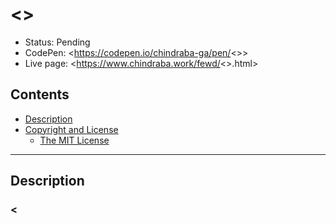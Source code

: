 # <<PRJ>>

-  Status: Pending
-  CodePen: <https://codepen.io/chindraba-ga/pen/<<PEN>>>
-  Live page: <https://www.chindraba.work/fewd/<<PRJ>>.html>

## Contents

-  [Description](#description)
-  [Copyright and License](#copyright-and-license)
   -  [The MIT License](#the-mit-license)

---
## Description

### <<TITLE>>

<<DESC>>

The starter code is:

#### HTML

    <<STARTER_CODE>>

#### CSS

    <<STARTER_CSS>>

[TOP](#contents)

---
## Copyright and License

Copyright © 2020  Chindraba (Ronald Lamoreaux)

<[upskill@chindraba.work](mailto:upskill@chindraba.work?subject='<<PRJ>>')>

— All Rights Reserved

### The MIT License
    
    Permission is hereby granted, free of charge, to any person obtaining a
    copy of this software and associated documentation files (the "Software"),
    to deal in the Software without restriction, including without limitation
    the rights to use, copy, modify, merge, publish, distribute, sublicense,
    and/or sell copies of the Software, and to permit persons to whom the
    Software is furnished to do so, subject to the following conditions:

    The above copyright notice and this permission notice shall be included
    in all copies or substantial portions of the Software

    THE SOFTWARE IS PROVIDED "AS IS", WITHOUT WARRANTY OF ANY KIND, EXPRESS OR
    IMPLIED, INCLUDING BUT NOT LIMITED TO THE WARRANTIES OF MERCHANTABILITY,
    FITNESS FOR A PARTICULAR PURPOSE AND NONINFRINGE MENT. IN NO EVENT SHALL
    THE AUTHORS OR COPYRIGHT HOLDERS BE LIABLE FOR ANY CLAIM, DAMAGES OR OTHER
    LIABILITY, WHETHER IN AN ACTION OF CONTRACT, TORT OR OTHERWISE, ARISING
    FROM, OUT OF OR IN CONNECTION WITH THE SOFTWARE OR THE USE OR OTHER
    DEALINGS IN THE SOFTWARE.

[TOP](#contents)
